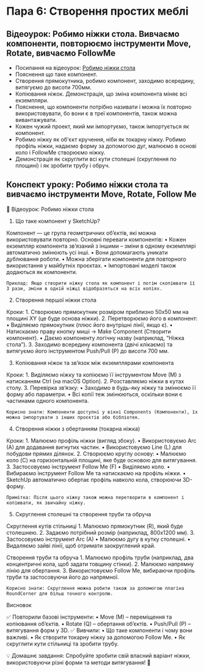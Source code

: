 # Пара 6: Створення простих меблі

## Відеоурок: Робимо ніжки стола. Вивчаємо компоненти, повторюємо інструменти Move, Rotate, вивчаємо FollowMe
- Посилання на відеоурок: [Робимо ніжки стола](https://youtu.be/jVEr8SZ3CMg?si=7-y-O6MwRJ3H33Ee)
- Пояснення що таке компонент.
- Створення прямокутника, робимо компонент, заходимо всередину, витягуємо до висоти 700мм.
- Копіювання ніжок. Демонстрація, що зміна компонента міняє всі екземпляри.
- Пояснення, що компоненти потрібно називати і можна їх повторно використовувати, бо вони є в треї компонентів, також можна вивантажувати.
- Кожен чужий проект, який ми імпортуємо, також імпортується як компонент.
- Робимо ніжку як об'єкт кручення, ніби як токарну ніжку. Робимо профіль ніжки, надаємо форму за допомогою дуг, малюємо в основі коло і FollowMe створюємо ніжку.
- Демонстрація як скруглити всі кути столешні (скруглення по площині) і як зробити трубу і обруч.

## Конспект уроку: Робимо ніжки стола та вивчаємо інструменти Move, Rotate, Follow Me

📌 Відеоурок: Робимо ніжки стола

1. Що таке компонент у SketchUp?

Компонент — це група геометричних об’єктів, які можна використовувати повторно. Основні переваги компонентів:
	•	Кожен екземпляр компонента зв’язаний з іншими – зміни в одному екземплярі автоматично змінюють усі інші.
	•	Вони допомагають уникати дублювання роботи.
	•	Можна зберігати компоненти для повторного використання у майбутніх проєктах.
	•	Імпортовані моделі також додаються як компоненти.

	Приклад: Якщо створити ніжку стола як компонент і потім скопіювати її 3 рази, зміни в одній ніжці відобразяться на всіх копіях.

2. Створення першої ніжки стола

Кроки:
	1.	Створюємо прямокутник розміром приблизно 50x50 мм на площині XY (це буде основа ніжки).
	2.	Перетворюємо його в компонент:
	•	Виділяємо прямокутник (плюс його внутрішні лінії, якщо є).
	•	Натискаємо праву кнопку миші → Make Component (Створити компонент).
	•	Даємо компоненту логічну назву (наприклад, “Ніжка стола”).
	3.	Заходимо всередину компонента (двічі клікаємо) та витягуємо його інструментом Push/Pull (P) до висоти 700 мм.

3. Копіювання ніжок та зв’язок між екземплярами компонента

Кроки:
	1.	Виділяємо ніжку та копіюємо її інструментом Move (M) з натисканням Ctrl (на macOS Option).
	2.	Розставляємо ніжки в кутах столу.
	3.	Перевірка зв’язку:
	•	Заходимо в будь-яку ніжку та змінюємо її форму або параметри.
	•	Всі копії теж змінюються, оскільки вони є частинами одного компонента.

	Корисно знати: Компоненти доступні у вікні Components (Компоненти), їх можна імпортувати з інших проєктів або бібліотек.

4. Створення ніжки з обертанням (токарна ніжка)

Кроки:
	1.	Малюємо профіль ніжки (вигляд збоку).
	•	Використовуємо Arc (A) для додавання вигнутих частин.
	•	Використовуємо Line (L) для побудови прямих ділянок.
	2.	Створюємо круглу основу:
	•	Малюємо коло (C) на горизонтальній площині, яке буде основою для витягування.
	3.	Застосовуємо інструмент Follow Me (F)
	•	Виділяємо коло.
	•	Вибираємо інструмент Follow Me та натискаємо на профіль ніжки.
	•	SketchUp автоматично обертає профіль навколо кола, створюючи 3D-форму.

	Примітка: Після цього ніжку також можна перетворити в компонент і копіювати, як звичайну ніжку.

5. Скруглення столешні та створення труби та обруча

Скруглення кутів стільниці
	1.	Малюємо прямокутник (R), який буде столешнею.
	2.	Задаємо потрібний розмір (наприклад, 800x1200 мм).
	3.	Застосовуємо інструмент Arc (A)
	•	Малюємо дугу в кутку столешні.
	•	Видаляємо зайві лінії, щоб отримати заокруглений край.

Створення труби та обруча
	1.	Малюємо профіль труби (наприклад, два концентричні кола, щоб задати товщину стінки).
	2.	Малюємо напрямну лінію для обертання.
	3.	Використовуємо Follow Me, вибираючи профіль труби та застосовуючи його до напрямної.

	Корисно знати: Скруглення можна робити також за допомогою плагіна RoundCorner для більш точного контролю.

Висновок

✅ Повторили базові інструменти:
	•	Move (M) – переміщення та копіювання об’єктів.
	•	Rotate (Q) – обертання об’єктів.
	•	Push/Pull (P) – витягування форм у 3D.
✅ Вивчили:
	•	Що таке компоненти і чому вони важливі.
	•	Як створити токарну ніжку за допомогою Follow Me.
	•	Як скруглити кути стільниці та зробити трубу.

💡 Домашнє завдання: Спробуйте зробити свій власний варіант ніжки, використовуючи різні форми та методи витягування! 🚀

